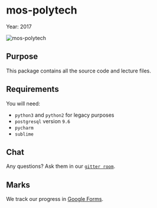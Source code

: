 # mos-polytech

Year: 2017

![mos-polytech](https://raw.githubusercontent.com/mos-polytech/2017/master/media/logo.jpg)


## Purpose

This package contains all the source code and lecture files.


## Requirements

You will need:

- `python3` and `python2` for legacy purposes
- `postgresql` version `9.6`
- `pycharm`
- `sublime`


## Chat

Any questions? Ask them in our [`gitter room`](https://gitter.im/sobolevn/mos-polytech).


## Marks

We track our progress in [Google Forms](https://docs.google.com/spreadsheets/d/1Q5MXKvTVWPuJ9ulgnDX4LcAejXU34vp8auTyxmLKM-A/edit?usp=sharing).
